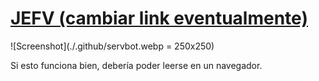 # [JEFV (cambiar link eventualmente)](https://github.com/HugoBlox/theme-blog)

![Screenshot](./.github/servbot.webp = 250x250)

Si esto funciona bien, debería poder leerse en un navegador.
